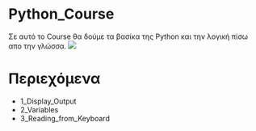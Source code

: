 # Python_Course 

Σε αυτό το Course θα δούμε τα βασίκα της Python και την λογική πίσω απο την γλώσσα.
 ![](https://logos-download.com/wp-content/uploads/2016/10/Python_logo_wordmark.png)

# Περιεχόμενα

- 1_Display_Output
- 2_Variables
- 3_Reading_from_Keyboard

